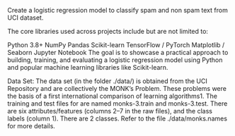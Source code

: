 Create a logistic regression model to classify spam and non spam text from UCI dataset.

The core libraries used across projects include but are not limited to:

Python 3.8+
NumPy
Pandas
Scikit-learn
TensorFlow / PyTorch
Matplotlib / Seaborn
Jupyter Notebook
The goal is to showcase a practical approach to building, training, and evaluating a logistic regression model using Python and popular machine learning libraries like Scikit-learn. 

Data Set: The data set (in the folder ./data/) is obtained from the UCI Repository and are collectively the MONK’s Problem. These problems were the basis of a first international comparison of learning algorithms1. The training and test files for are named monks-3.train and monks-3.test. There are six attributes/features (columns 2–7 in the raw files), and the class labels (column 1). There are 2 classes. Refer to the file ./data/monks.names for more details.

